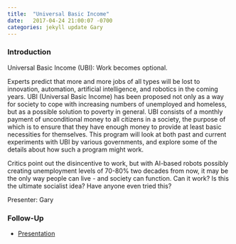 ```yaml
---
title:  "Universal Basic Income"
date:   2017-04-24 21:00:07 -0700
categories: jekyll update Gary
---
```



### Introduction

Universal Basic Income (UBI): Work becomes optional.

Experts predict that more and more jobs of all types will be lost to innovation, automation, artificial intelligence, and robotics in the coming years. UBI (Universal Basic Income) has been proposed not only as a way for society to cope with increasing numbers of unemployed and homeless, but as a possible solution to poverty in general. UBI consists of a monthly payment of unconditional money to all citizens in a society, the purpose of which is to ensure that they have enough money to provide at least basic necessities for themselves. This program will look at both past and current experiments with UBI by various governments, and explore some of the details about how such a program might work. 

Critics point out the disincentive to work, but with AI-based robots possibly creating unemployment levels of 70-80% two decades from now, it may be the only way people can live - and society can function. 
Can it work? Is this the ultimate socialist idea? Have anyone even tried this?


Presenter: Gary

### Follow-Up

* [Presentation](/assets/present/ubi.pdf) 
